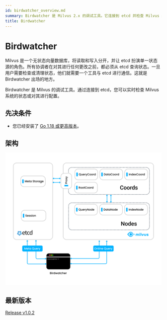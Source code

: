 ```yaml
---
id: birdwatcher_overview.md
summary: Birdwatcher 是 Milvus 2.x 的调试工具。它连接到 etcd 并检查 Milvus 系统的状态。
title: Birdwatcher
---
```


# Birdwatcher

Milvus 是一个无状态向量数据库，将读取和写入分开，并让 etcd 扮演单一状态源的角色。所有协调者在对其进行任何更改之前，都必须从 etcd 查询状态。一旦用户需要检查或清理状态，他们就需要一个工具与 etcd 进行通信。这就是 Birdwatcher 出场的地方。

Birdwatcher 是 Milvus 的调试工具。通过连接到 etcd，您可以实时检查 Milvus 系统的状态或对其进行配置。

## 先决条件

- 您已经安装了 [Go 1.18 或更高版本](https://go.dev/doc/install)。

## 架构

![Birdwatcher 架构](../../../../assets/birdwatcher_overview.png)

## 最新版本

[Release v1.0.2](https://github.com/milvus-io/birdwatcher/releases/tag/v{{var.birdwatcher_release}})